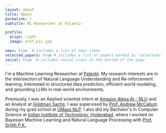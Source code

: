 ```yaml
---
layout: about
title: About
permalink: /
subtitle: ML Researcher at Palantir

profile:
  align: right
  image: prof_pic.jpg
  
news: true  # includes a list of news items
selected_papers: true # includes a list of papers marked as "selected={true}"
social: true  # includes social icons at the bottom of the page
---
```


I'm a Machine Learning Researcher at [Palantir](https://www.palantir.com/). My research interests are in the intersection of Natural Language Understanding and Re-inforcement learning. Interested in structured data prediction, efficient world modeling, and grounding LLMs in real-world environments. 

Previously, I was an Applied scientist intern at [Amazon Alexa AI - NLU](https://www.amazon.science/tag/alexa) and an Analyst at [Goldman Sachs](https://www.goldmansachs.com/). I was supervised by [Prof. Andrew McCallum](https://people.cs.umass.edu/~mccallum/) during my grad school at [UMass NLP](https://nlp.cs.umass.edu/). I also did my Bachelor's in Computer Science at [Indian Institute of Technology, Hyderabad](https://iith.ac.in/), where I worked on Bayesian Machine Learning and Natural Language Processing with [Prof. Srijith P.K.](https://sites.google.com/site/pksrijith/home). 
